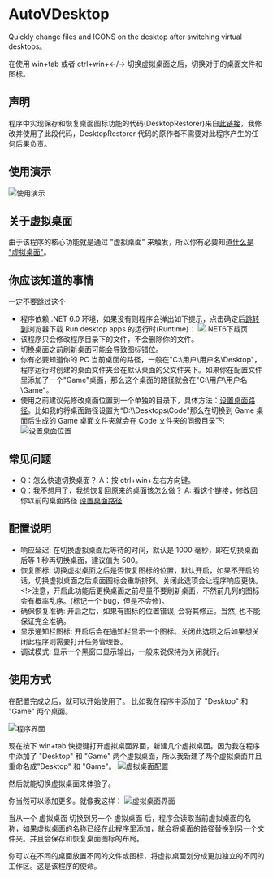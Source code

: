 # AutoVDesktop

Quickly change files and ICONS on the desktop after switching virtual desktops。

在使用 win+tab 或者 ctrl+win+←/→ 切换虚拟桌面之后，切换对于的桌面文件和图标。

## 声明

程序中实现保存和恢复桌面图标功能的代码(DesktopRestorer)来自[此链接](https://www.codeproject.com/Articles/639486/Save-and-Restore-Icon-Positions-on-Desktop?msg=5864404#xx5864404xx)，我修改并使用了此段代码，DesktopRestorer 代码的原作者不需要对此程序产生的任何后果负责。

## 使用演示

![使用演示](https://raw.githubusercontent.com/HumXC/AutoVDesktop/main/Readme/demo.gif)

## 关于虚拟桌面

由于该程序的核心功能就是通过 "虚拟桌面" 来触发，所以你有必要知道[什么是 "虚拟桌面"](https://sspai.com/post/45594)。

## 你应该知道的事情

一定不要跳过这个

-   程序依赖 .NET 6.0 环境，如果没有则程序会弹出如下提示，点击确定后[跳转到](https://dotnet.microsoft.com/zh-cn/download/dotnet/6.0/runtime?cid=getdotnetcore)浏览器下载 Run desktop apps 的运行时(Runtime)：
    ![.NET6下载页](https://files.catbox.moe/58e8ee.png)
-   该程序只会修改程序目录下的文件，不会删除你的文件。
-   切换桌面之前刷新桌面可能会导致图标错位。
-   你有必要知道你的 PC 当前桌面的路径，一般在"C:\用户\用户名\Desktop"，程序运行时创建的桌面文件夹会在默认桌面的父文件夹下。如果你在配置文件里添加了一个"Game"桌面，那么这个桌面的路径就会在"C:\用户\用户名\Game"。
-   使用之前建议先修改桌面位置到一个单独的目录下，具体方法：[设置桌面路径](https://zhuanlan.zhihu.com/p/78243921)。比如我的将桌面路径设置为“D:\\\\Desktops\Code"那么在切换到 Game 桌面后生成的 Game 桌面文件夹就会在 Code 文件夹的同级目录下:
    ![设置桌面位置](https://files.catbox.moe/getpk3.png)

## 常见问题

-   Q：怎么快速切换桌面？
    A：按 ctrl+win+左右方向键。
-   Q：我不想用了，我想恢复回原来的桌面该怎么做？
    A: 看这个链接，修改回你以前的桌面路径 [设置桌面路径](https://zhuanlan.zhihu.com/p/78243921)

## 配置说明

-   响应延迟: 在切换虚拟桌面后等待的时间，默认是 1000 毫秒，即在切换桌面后等 1 秒再切换桌面，建议值为 500。
-   恢复图标: 切换虚拟桌面之后是否恢复图标的位置，默认开启，如果不开启的话，切换虚拟桌面之后桌面图标会重新排列。关闭此选项会让程序响应更快。<!>注意，开启此功能后更换桌面之前尽量不要刷新桌面，不然前几列的图标会有概率乱序。(标记一个 bug，但是不会修)。
-   确保恢复准确: 开启之后，如果有图标的位置错误, 会将其修正。当然, 也不能保证完全准确。
-   显示通知栏图标: 开启后会在通知栏显示一个图标。关闭此选项之后如果想关闭此程序则需要打开任务管理器。
-   调试模式: 显示一个黑窗口显示输出，一般来说保持为关闭就行。

## 使用方式

在配置完成之后，就可以开始使用了。
比如我在程序中添加了 "Desktop" 和 "Game" 两个桌面。

![程序界面](https://files.catbox.moe/aqtpvt.png)

现在按下 win+tab 快捷键打开虚拟桌面界面，新建几个虚拟桌面。因为我在程序中添加了 "Desktop" 和 "Game" 两个虚拟桌面，所以我新建了两个虚拟桌面并且重命名成"Desktop" 和 "Game"。
![虚拟桌面配置](https://files.catbox.moe/3csl0e.png)

然后就能切换虚拟桌面来体验了。

你当然可以添加更多。就像我这样：
![虚拟桌面界面](https://files.catbox.moe/6dvers.png)

当从一个 虚拟桌面 切换到另一个 虚拟桌面 后，程序会读取当前虚拟桌面的名称，如果虚拟桌面的名称已经在此程序里添加，就会将桌面的路径替换到另一个文件夹。并且会保存和恢复桌面图标的布局。

你可以在不同的桌面放置不同的文件或图标，将虚拟桌面划分成更加独立的不同的工作区。这是该程序的使命。
